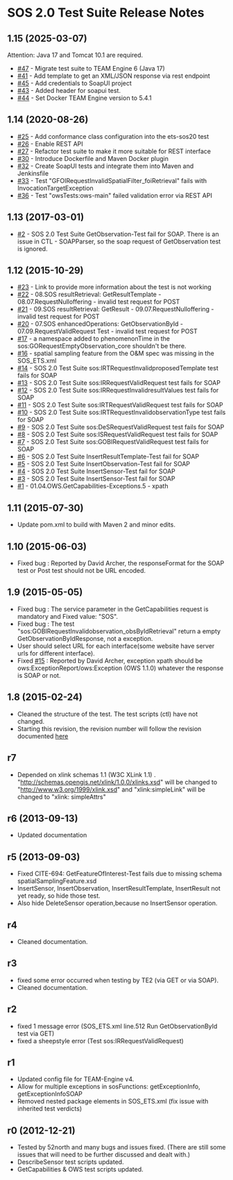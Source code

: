 SOS 2.0 Test Suite Release Notes
================================

1.15 (2025-03-07)
--------------------

Attention: Java 17 and Tomcat 10.1 are required.

  - [#47](https://github.com/opengeospatial/ets-sos20/issues/47) - Migrate test suite to TEAM Engine 6 (Java 17)
  - [#41](https://github.com/opengeospatial/ets-sos20/issues/41) - Add template to get an XML/JSON response via rest endpoint
  - [#45](https://github.com/opengeospatial/ets-sos20/pull/45) - Add credentials to SoapUI project
  - [#43](https://github.com/opengeospatial/ets-sos20/pull/43) - Added header for soapui test.
  - [#44](https://github.com/opengeospatial/ets-sos20/pull/44) - Set Docker TEAM Engine version to 5.4.1

1.14 (2020-08-26)
--------------------
  - [#25](https://github.com/opengeospatial/ets-sos20/issues/25) - Add conformance class configuration into the ets-sos20 test
  - [#26](https://github.com/opengeospatial/ets-sos20/issues/26) - Enable REST API
  - [#27](https://github.com/opengeospatial/ets-sos20/issues/27) - Refactor test suite to make it more suitable for REST interface
  - [#30](https://github.com/opengeospatial/ets-sos20/issues/30) - Introduce Dockerfile and Maven Docker plugin
  - [#32](https://github.com/opengeospatial/ets-sos20/issues/32) - Create SoapUI tests and integrate them into Maven and Jenkinsfile
  - [#33](https://github.com/opengeospatial/ets-sos20/issues/33) - Test "GFOIRequestInvalidSpatialFilter_foiRetrieval" fails with InvocationTargetException
  - [#36](https://github.com/opengeospatial/ets-sos20/issues/36) - Test "owsTests:ows-main" failed validation error via REST API 
  
1.13 (2017-03-01)
--------------------
  - [#2](https://github.com/opengeospatial/ets-sos20/issues/2) - SOS 2.0 Test Suite GetObservation-Test fail for SOAP. There is an issue in CTL - SOAPParser, so the soap request of GetObservation test is ignored.

1.12 (2015-10-29)
--------------------
  - [#23](https://github.com/opengeospatial/ets-sos20/issues/23) - Link to provide more information about the test is not working
  - [#22](https://github.com/opengeospatial/ets-sos20/issues/22) - 08.SOS resultRetrieval: GetResultTemplate - 08.07.RequestNulloffering - invalid test request for POST
  - [#21](https://github.com/opengeospatial/ets-sos20/issues/21) - 09.SOS resultRetrieval: GetResult - 09.07.RequestNulloffering - invalid test request for POST
  - [#20](https://github.com/opengeospatial/ets-sos20/issues/20) - 07.SOS enhancedOperations: GetObservationById - 07.09.RequestValidRequest Test - invalid test request for POST
  - [#17](https://github.com/opengeospatial/ets-sos20/issues/17) - a namespace added to phenomenonTime in the sos:GORequestEmptyObservation_core shouldn't be there.
  - [#16](https://github.com/opengeospatial/ets-sos20/issues/16) - spatial sampling feature from the O&M spec was missing in the SOS_ETS.xml
  - [#14](https://github.com/opengeospatial/ets-sos20/issues/14) - SOS 2.0 Test Suite sos:IRTRequestInvalidproposedTemplate test fails for SOAP
  - [#13](https://github.com/opengeospatial/ets-sos20/issues/13) - SOS 2.0 Test Suite sos:IRRequestValidRequest test fails for SOAP
  - [#12](https://github.com/opengeospatial/ets-sos20/issues/12) - SOS 2.0 Test Suite sos:IRRequestInvalidresultValues test fails for SOAP
  - [#11](https://github.com/opengeospatial/ets-sos20/issues/11) - SOS 2.0 Test Suite sos:IRTRequestValidRequest test fails for SOAP
  - [#10](https://github.com/opengeospatial/ets-sos20/issues/10) - SOS 2.0 Test Suite sos:IRTRequestInvalidobservationType test fails for SOAP
  - [#9](https://github.com/opengeospatial/ets-sos20/issues/9) - SOS 2.0 Test Suite sos:DeSRequestValidRequest  test fails for SOAP
  - [#8](https://github.com/opengeospatial/ets-sos20/issues/8) - SOS 2.0 Test Suite sos:ISRequestValidRequest  test fails for SOAP
  - [#7](https://github.com/opengeospatial/ets-sos20/issues/7) - SOS 2.0 Test Suite sos:GOBIRequestValidRequest test fails for SOAP
  - [#6](https://github.com/opengeospatial/ets-sos20/issues/6) - SOS 2.0 Test Suite InsertResultTemplate-Test fail for SOAP
  - [#5](https://github.com/opengeospatial/ets-sos20/issues/5) - SOS 2.0 Test Suite InsertObservation-Test fail for SOAP
  - [#4](https://github.com/opengeospatial/ets-sos20/issues/4) - SOS 2.0 Test Suite InsertSensor-Test fail for SOAP
  - [#3](https://github.com/opengeospatial/ets-sos20/issues/3) - SOS 2.0 Test Suite InsertSensor-Test fail for SOAP
  - [#1](https://github.com/opengeospatial/ets-sos20/issues/1) - 01.04.OWS.GetCapabilities-Exceptions.5 - xpath

1.11 (2015-07-30)
-----------------
- Update pom.xml to build with Maven 2 and minor edits.

1.10 (2015-06-03)
-----------------------------
- Fixed bug : Reported by David Archer, the responseFormat for the SOAP test or Post test should not be URL encoded.

1.9 (2015-05-05)
---------------------------

- Fixed bug : The service parameter in the GetCapabilities request is mandatory and Fixed value: "SOS".
- Fixed bug : The test "sos:GOBIRequestInvalidobservation_obsByIdRetrieval" return a empty GetObservationByIdResponse, not a exception.
- User should select URL for each interface(some website have server urls for different interface).
- Fixed [#15](https://github.com/opengeospatial/ets-sos20/issues/15) : Reported by David Archer, exception xpath should be ows:ExceptionReport/ows:Exception (OWS 1.1.0) whatever the response is SOAP or not.

1.8  (2015-02-24)
-----------------------------
- Cleaned the structure of the test. The test scripts (ctl) have not changed.
- Starting this revision, the revision number will follow the revision documented [here](https://github.com/opengeospatial/cite/wiki/OGC-Compliance-Testing-Tools)


r7
-----------------------
- Depended on xlink schemas 1.1 (W3C XLink 1.1) . "http://schemas.opengis.net/xlink/1.0.0/xlinks.xsd" will be changed to "http://www.w3.org/1999/xlink.xsd" and
		"xlink:simpleLink" will be changed to "xlink: simpleAttrs"

r6 (2013-09-13)
-------------------------

- Updated documentation

r5 (2013-09-03)
------------------------

- Fixed CITE-694: GetFeatureOfInterest-Test fails due to missing schema spatialSamplingFeature.xsd
- InsertSensor, InsertObservation, InsertResultTemplate, InsertResult not yet ready, so hide those test.
- Also hide DeleteSensor operation,because no InsertSensor operation.

r4
---------------
- Cleaned documentation.

r3
--------------
- fixed some error occurred when testing by TE2 (via GET or via SOAP).
- Cleaned documentation.

r2
--------------
- fixed 1 message error (SOS_ETS.xml line.512 Run GetObservationById test via GET)
- fixed a sheepstyle error (Test sos:IRRequestValidRequest)

r1
-----------
- Updated config file for TEAM-Engine v4.
- Allow for multiple exceptions in sosFunctions: getExceptionInfo, getExceptionInfoSOAP
- Removed nested package elements in SOS_ETS.xml (fix issue with inherited test verdicts)


r0 (2012-12-21)
--------------------------------

- Tested by 52north and many bugs and issues fixed.
	(There are still some issues that will need to be further discussed and dealt with.)
- DescribeSensor test scripts updated.
- GetCapabilities & OWS test scripts updated.



